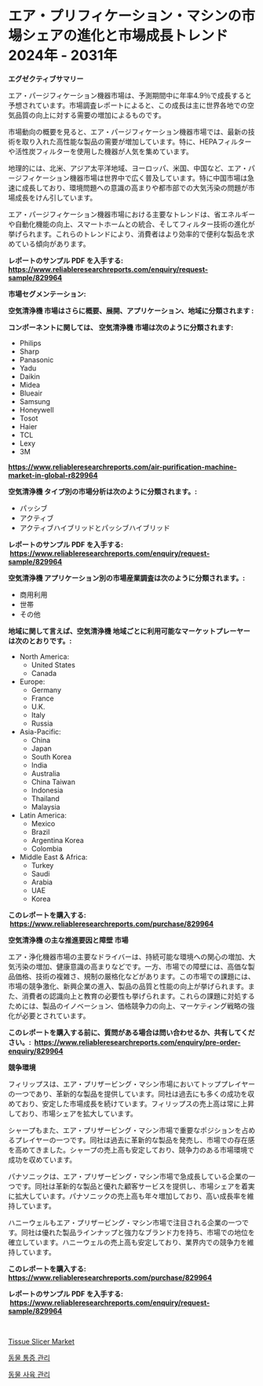 <p><h1>エア・プリフィケーション・マシンの市場シェアの進化と市場成長トレンド 2024年 - 2031年</h1></p><p><strong>エグゼクティブサマリー</strong></p>
<p><p>エア・パージフィケーション機器市場は、予測期間中に年率4.9％で成長すると予想されています。市場調査レポートによると、この成長は主に世界各地での空気品質の向上に対する需要の増加によるものです。</p><p>市場動向の概要を見ると、エア・パージフィケーション機器市場では、最新の技術を取り入れた高性能な製品の需要が増加しています。特に、HEPAフィルターや活性炭フィルターを使用した機器が人気を集めています。</p><p>地理的には、北米、アジア太平洋地域、ヨーロッパ、米国、中国など、エア・パージフィケーション機器市場は世界中で広く普及しています。特に中国市場は急速に成長しており、環境問題への意識の高まりや都市部での大気汚染の問題が市場成長をけん引しています。</p><p>エア・パージフィケーション機器市場における主要なトレンドは、省エネルギーや自動化機能の向上、スマートホームとの統合、そしてフィルター技術の進化が挙げられます。これらのトレンドにより、消費者はより効率的で便利な製品を求めている傾向があります。</p></p>
<p><strong>レポートのサンプル PDF を入手する: <a href="https://www.reliableresearchreports.com/enquiry/request-sample/829964">https://www.reliableresearchreports.com/enquiry/request-sample/829964</a></strong></p>
<p><strong>市場セグメンテーション:</strong></p>
<p><strong> 空気清浄機 市場はさらに概要、展開、アプリケーション、地域に分類されます :</strong></p>
<p><strong>コンポーネントに関しては、 空気清浄機 市場は次のように分類されます: &nbsp;</strong></p>
<p><ul><li>Philips</li><li>Sharp</li><li>Panasonic</li><li>Yadu</li><li>Daikin</li><li>Midea</li><li>Blueair</li><li>Samsung</li><li>Honeywell</li><li>Tosot</li><li>Haier</li><li>TCL</li><li>Lexy</li><li>3M</li></ul></p>
<p><strong><a href="https://www.reliableresearchreports.com/air-purification-machine-market-in-global-r829964">https://www.reliableresearchreports.com/air-purification-machine-market-in-global-r829964</a></strong></p>
<p><strong> 空気清浄機 タイプ別の市場分析は次のように分類されます。:</strong></p>
<p><ul><li>パッシブ</li><li>アクティブ</li><li>アクティブハイブリッドとパッシブハイブリッド</li></ul></p>
<p><strong>レポートのサンプル PDF を入手する: &nbsp;<a href="https://www.reliableresearchreports.com/enquiry/request-sample/829964">https://www.reliableresearchreports.com/enquiry/request-sample/829964</a></strong></p>
<p><strong> 空気清浄機 アプリケーション別の市場産業調査は次のように分類されます。:</strong></p>
<p><ul><li>商用利用</li><li>世帯</li><li>その他</li></ul></p>
<p><strong>地域に関して言えば、空気清浄機 地域ごとに利用可能なマーケットプレーヤーは次のとおりです。:</strong></p>
<p><ul>
    <li>
        North America:
        <ul>
            <li>United States</li>
            <li>Canada</li>
        </ul>
    </li>
    <li>
        Europe:
        <ul>
            <li>Germany</li>
            <li>France</li>
            <li>U.K.</li>
            <li>Italy</li>
            <li>Russia</li>
        </ul>
    </li>
    <li>
        Asia-Pacific:
        <ul>
            <li>China</li>
            <li>Japan</li>
            <li>South Korea</li>
            <li>India</li>
            <li>Australia</li>
            <li>China Taiwan</li>
            <li>Indonesia</li>
            <li>Thailand</li>
            <li>Malaysia</li>
        </ul>
    </li>
    <li>
        Latin America:
        <ul>
            <li>Mexico</li>
            <li>Brazil</li>
            <li>Argentina Korea</li>
            <li>Colombia</li>
        </ul>
    </li>
    <li>
        Middle East & Africa:
        <ul>
            <li>Turkey</li>
            <li>Saudi</li>
            <li>Arabia</li>
            <li>UAE</li>
            <li>Korea</li>
        </ul>
    </li>
    </ul></p>
<p><strong>このレポートを購入する: &nbsp;<a href="https://www.reliableresearchreports.com/purchase/829964">https://www.reliableresearchreports.com/purchase/829964</a></strong></p>
<p><strong>空気清浄機 の主な推進要因と障壁 市場</strong></p>
<p><p>エア・浄化機器市場の主要なドライバーは、持続可能な環境への関心の増加、大気汚染の増加、健康意識の高まりなどです。一方、市場での障壁には、高価な製品価格、技術の複雑さ、規制の厳格化などがあります。この市場での課題には、市場の競争激化、新興企業の進入、製品の品質と性能の向上が挙げられます。また、消費者の認識向上と教育の必要性も挙げられます。これらの課題に対処するためには、製品のイノベーション、価格競争力の向上、マーケティング戦略の強化が必要とされています。</p></p>
<p><strong>このレポートを購入する前に、質問がある場合は問い合わせるか、共有してください。:&nbsp; <a href="https://www.reliableresearchreports.com/enquiry/pre-order-enquiry/829964">https://www.reliableresearchreports.com/enquiry/pre-order-enquiry/829964</a></strong></p>
<p><strong>競争環境</strong></p>
<p><p>フィリップスは、エア・プリザービング・マシン市場においてトッププレイヤーの一つであり、革新的な製品を提供しています。同社は過去にも多くの成功を収めており、安定した市場成長を続けています。フィリップスの売上高は常に上昇しており、市場シェアを拡大しています。</p><p>シャープもまた、エア・プリザービング・マシン市場で重要なポジションを占めるプレイヤーの一つです。同社は過去に革新的な製品を発売し、市場での存在感を高めてきました。シャープの売上高も安定しており、競争力のある市場環境で成功を収めています。</p><p>パナソニックは、エア・プリザービング・マシン市場で急成長している企業の一つです。同社は革新的な製品と優れた顧客サービスを提供し、市場シェアを着実に拡大しています。パナソニックの売上高も年々増加しており、高い成長率を維持しています。</p><p>ハニーウェルもエア・プリザービング・マシン市場で注目される企業の一つです。同社は優れた製品ラインナップと強力なブランド力を持ち、市場での地位を確立しています。ハニーウェルの売上高も安定しており、業界内での競争力を維持しています。</p></p>
<p><strong>このレポートを購入する: &nbsp; <a href="https://www.reliableresearchreports.com/purchase/829964">https://www.reliableresearchreports.com/purchase/829964</a></strong></p>
<p><strong>レポートのサンプル PDF を入手する: &nbsp;<a href="https://www.reliableresearchreports.com/enquiry/request-sample/829964">https://www.reliableresearchreports.com/enquiry/request-sample/829964</a></strong><strong></strong></p>
<p>&nbsp;</p>
<p><p><a href="https://github.com/kathiaseamanalvaradovlprc2h/Market-Research-Report-List-2/blob/main/tissue-slicer-market.md">Tissue Slicer Market</a></p><p><a href="https://github.com/Maeennan456456/Market-Research-Report-List-1/blob/main/966789721912.md">동물 통증 관리</a></p><p><a href="https://github.com/royErdmtyan906778/Market-Research-Report-List-1/blob/main/969443821913.md">동물 사육 관리</a></p></p>
